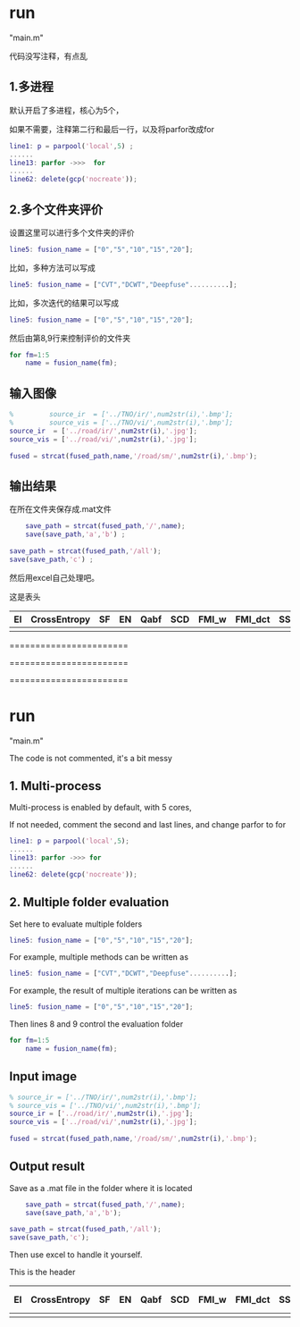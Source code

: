 # run

"main.m"

代码没写注释，有点乱

## 1.多进程 

默认开启了多进程，核心为5个，

如果不需要，注释第二行和最后一行，以及将parfor改成for


```matlab
line1: p = parpool('local',5) ;
......
line13: parfor ->>>  for
......
line62: delete(gcp('nocreate'));
```

## 2.多个文件夹评价

设置这里可以进行多个文件夹的评价


```matlab
line5: fusion_name = ["0","5","10","15","20"];
```

比如，多种方法可以写成


```matlab
line5: fusion_name = ["CVT","DCWT","Deepfuse"..........];
```

比如，多次迭代的结果可以写成


```matlab
line5: fusion_name = ["0","5","10","15","20"];
```

然后由第8,9行来控制评价的文件夹

```matlab
for fm=1:5
    name = fusion_name(fm);
```

## 输入图像

```matlab
%         source_ir  = ['../TNO/ir/',num2str(i),'.bmp'];
%         source_vis = ['../TNO/vi/',num2str(i),'.bmp'];
source_ir  = ['../road/ir/',num2str(i),'.jpg'];
source_vis = ['../road/vi/',num2str(i),'.jpg'];
        
fused = strcat(fused_path,name,'/road/sm/',num2str(i),'.bmp');

```

## 输出结果

在所在文件夹保存成.mat文件

```matlab
    save_path = strcat(fused_path,'/',name);
    save(save_path,'a','b') ;
    
save_path = strcat(fused_path,'/all');
save(save_path,'c') ;
```

然后用excel自己处理吧。

这是表头

| EI   | CrossEntropy | SF   | EN   | Qabf | SCD  | FMI_w | FMI_dct | SSIM | MS_SSIM | FMI_pixel | Nabf | MI   | VIF  | SD   | EN   | DF   | QSF  | QMI  | QS   | QY   | QC   | QNCIE | Q^{AB/F} | AG   | MIabf | QG   | CC   | VIFF | QP   | QW   | QE   | QCV  | QCB  |
| ---- | ------------ | ---- | ---- | ---- | ---- | ----- | ------- | ---- | ------- | --------- | ---- | ---- | ---- | ---- | ---- | ---- | ---- | ---- | ---- | ---- | ---- | ----- | -------- | ---- | ----- | ---- | ---- | ---- | ---- | ---- | ---- | ---- | ---- |
|      |              |      |      |      |      |       |         |      |         |           |      |      |      |      |      |      |      |      |      |      |      |       |          |      |       |      |      |      |      |      |      |      |      |



=======================

=======================

=======================



# run

"main.m"

The code is not commented, it's a bit messy

## 1. Multi-process

Multi-process is enabled by default, with 5 cores,

If not needed, comment the second and last lines, and change parfor to for


```matlab
line1: p = parpool('local',5);
......
line13: parfor ->>> for
......
line62: delete(gcp('nocreate'));
```

## 2. Multiple folder evaluation

Set here to evaluate multiple folders


```matlab
line5: fusion_name = ["0","5","10","15","20"];
```

For example, multiple methods can be written as


```matlab
line5: fusion_name = ["CVT","DCWT","Deepfuse"..........];
```

For example, the result of multiple iterations can be written as


```matlab
line5: fusion_name = ["0","5","10","15","20"];
```

Then lines 8 and 9 control the evaluation folder

```matlab
for fm=1:5
    name = fusion_name(fm);
```

## Input image

```matlab
% source_ir = ['../TNO/ir/',num2str(i),'.bmp'];
% source_vis = ['../TNO/vi/',num2str(i),'.bmp'];
source_ir = ['../road/ir/',num2str(i),'.jpg'];
source_vis = ['../road/vi/',num2str(i),'.jpg'];
        
fused = strcat(fused_path,name,'/road/sm/',num2str(i),'.bmp');

```

## Output result

Save as a .mat file in the folder where it is located

```matlab
    save_path = strcat(fused_path,'/',name);
    save(save_path,'a','b');
    
save_path = strcat(fused_path,'/all');
save(save_path,'c');
```

Then use excel to handle it yourself.

This is the header

| EI   | CrossEntropy | SF   | EN   | Qabf | SCD  | FMI_w | FMI_dct | SSIM | MS_SSIM | FMI_pixel | Nabf | MI   | VIF  | SD   | EN   | DF   | QSF  | QMI  | QS   | QY   | QC   | QNCIE | Q^{ AB/F} | AG   | MIabf | QG   | CC   | VIFF | QP   | QW   | QE   | QCV  | QCB  |
| ---- | ------------ | ---- | ---- | ---- | ---- | ----- | ------- | ---- | ------- | --------- | ---- | ---- | ---- | ---- | ---- | ---- | ---- | ---- | ---- | ---- | ---- | ----- | --------- | ---- | ----- | ---- | ---- | ---- | ---- | ---- | ---- | ---- | ---- |
|      |              |      |      |      |      |       |         |      |         |           |      |      |      |      |      |      |      |      |      |      |      |       |           |      |       |      |      |      |      |      |      |      |      |